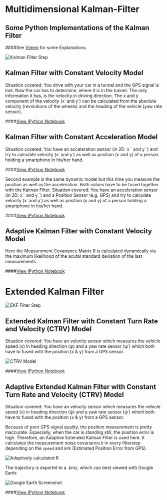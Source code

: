 Multidimensional Kalman-Filter
==============================
Some Python Implementations of the Kalman Filter
------------------------------

####See [Vimeo](https://vimeo.com/album/2754700/sort:preset/format:detail) for some Explanations.

![Kalman Filter Step](https://raw.github.com/balzer82/Kalman/master/Kalman-Filter-Step.png)

## Kalman Filter with Constant Velocity Model

Situation covered: You drive with your car in a tunnel and the GPS signal is lost. Now the car has to determine, where it is in the tunnel. The only information it has, is the velocity in driving direction. The x and y component of the velocity (x˙ and y˙) can be calculated from the absolute velocity (revolutions of the wheels) and the heading of the vehicle (yaw rate sensor).

####[View IPython Notebook](http://nbviewer.ipython.org/github/balzer82/Kalman/blob/master/Kalman-Filter-CV.ipynb?create=1)

## Kalman Filter with Constant Acceleration Model

Situation covered: You have an acceleration sensor (in 2D: x¨ and y¨) and try to calculate velocity (x˙ and y˙) as well as position (x and y) of a person holding a smartphone in his/her hand.

####[View IPython Notebook](http://nbviewer.ipython.org/github/balzer82/Kalman/blob/master/Kalman-Filter-CA.ipynb?create=1)

Second example is the same dynamic model but this time you measure the position as well as the acceleration. Both values have to be fused together with the Kalman Filter.
Situation covered: You have an acceleration sensor (in 2D: x¨ and y¨) and a Position Sensor (e.g. GPS) and try to calculate velocity (x˙ and y˙) as well as position (x and y) of a person holding a smartphone in his/her hand.

####[View IPython Notebook](http://nbviewer.ipython.org/github/balzer82/Kalman/blob/master/Kalman-Filter-CA-2.ipynb?create=1)

## Adaptive Kalman Filter with Constant Velocity Model

Here the Measurement Covariance Matrix R is calculated dynamically via the maximum likelihood of the acutal standard deviation of the last measurements.

####[View IPython Notebook](http://nbviewer.ipython.org/github/balzer82/Kalman/blob/master/Adaptive-Kalman-Filter-CV.ipynb?create=1)

# Extended Kalman Filter

![EKF Filter Step](https://raw.github.com/balzer82/Kalman/master/Extended-Kalman-Filter-Step.png)

## Extended Kalman Filter with Constant Turn Rate and Velocity (CTRV) Model

Situation covered: You have an velocity sensor which measures the vehicle speed (v) in heading direction (ψ) and a yaw rate sensor (ψ˙) which both have to fused with the position (x & y) from a GPS sensor.

![CTRV Model](https://raw.github.com/balzer82/Kalman/master/CTRV-Model.png)

####[View IPython Notebook](http://nbviewer.ipython.org/github/balzer82/Kalman/blob/master/Extended-Kalman-Filter-CTRV.ipynb?create=1)

## Adaptive Extended Kalman Filter with Constant Turn Rate and Velocity (CTRV) Model

Situation covered: You have an velocity sensor which measures the vehicle speed (v) in heading direction (ψ) and a yaw rate sensor (ψ˙) which both have to fused with the position (x & y) from a GPS sensor.

Because of poor GPS signal quality, the position measurement is pretty inaccurate. Especially, when the car is standing still, the position error is high. Therefore, an Adaptive Extended Kalman Filter is used here. It calculates the measurement noise covariance `R` in every filterstep depending on the `speed` and `EPE` (Estimated Position Error from GPS).

![Adaptively calculated R](https://raw.github.com/balzer82/Kalman/master/Extended-Kalman-Filter-CTRV-Adaptive-R.png)

The trajectory is exportet to a .kmz, which can best viewed with Google Earth:

![Google Earth Screenshot](https://raw.github.com/balzer82/Kalman/master/Extended-Kalman-Filter-CTRV-Adaptive-Kurve.jpg)

####[View IPython Notebook](http://nbviewer.ipython.org/github/balzer82/Kalman/blob/master/Extended-Kalman-Filter-CTRV-Adaptive.ipynb?create=1)
